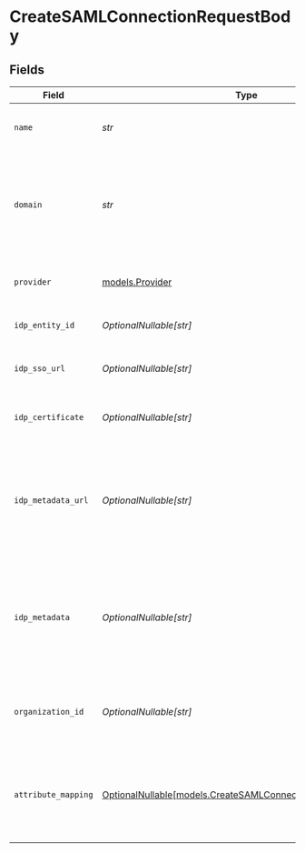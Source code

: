 # CreateSAMLConnectionRequestBody


## Fields

| Field                                                                                                                | Type                                                                                                                 | Required                                                                                                             | Description                                                                                                          | Example                                                                                                              |
| -------------------------------------------------------------------------------------------------------------------- | -------------------------------------------------------------------------------------------------------------------- | -------------------------------------------------------------------------------------------------------------------- | -------------------------------------------------------------------------------------------------------------------- | -------------------------------------------------------------------------------------------------------------------- |
| `name`                                                                                                               | *str*                                                                                                                | :heavy_check_mark:                                                                                                   | The name to use as a label for this SAML Connection                                                                  | My SAML Connection                                                                                                   |
| `domain`                                                                                                             | *str*                                                                                                                | :heavy_check_mark:                                                                                                   | The domain of your organization. Sign in flows using an email with this domain, will use this SAML Connection.       | example.org                                                                                                          |
| `provider`                                                                                                           | [models.Provider](../models/provider.md)                                                                             | :heavy_check_mark:                                                                                                   | The IdP provider of the connection.                                                                                  | saml_custom                                                                                                          |
| `idp_entity_id`                                                                                                      | *OptionalNullable[str]*                                                                                              | :heavy_minus_sign:                                                                                                   | The Entity ID as provided by the IdP                                                                                 | http://idp.example.org/                                                                                              |
| `idp_sso_url`                                                                                                        | *OptionalNullable[str]*                                                                                              | :heavy_minus_sign:                                                                                                   | The Single-Sign On URL as provided by the IdP                                                                        | http://idp.example.org/sso                                                                                           |
| `idp_certificate`                                                                                                    | *OptionalNullable[str]*                                                                                              | :heavy_minus_sign:                                                                                                   | The X.509 certificate as provided by the IdP                                                                         | MIIDdzCCAl+gAwIBAgIJAKcyBaiiz+DT...                                                                                  |
| `idp_metadata_url`                                                                                                   | *OptionalNullable[str]*                                                                                              | :heavy_minus_sign:                                                                                                   | The URL which serves the IdP metadata. If present, it takes priority over the corresponding individual properties    | http://idp.example.org/metadata.xml                                                                                  |
| `idp_metadata`                                                                                                       | *OptionalNullable[str]*                                                                                              | :heavy_minus_sign:                                                                                                   | The XML content of the IdP metadata file. If present, it takes priority over the corresponding individual properties | <EntityDescriptor ...                                                                                                |
| `organization_id`                                                                                                    | *OptionalNullable[str]*                                                                                              | :heavy_minus_sign:                                                                                                   | The ID of the organization to which users of this SAML Connection will be added                                      |                                                                                                                      |
| `attribute_mapping`                                                                                                  | [OptionalNullable[models.CreateSAMLConnectionAttributeMapping]](../models/createsamlconnectionattributemapping.md)   | :heavy_minus_sign:                                                                                                   | Define the attribute name mapping between Identity Provider and Clerk's user properties                              |                                                                                                                      |